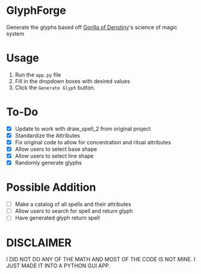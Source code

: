 # GlyphForge
Generate the glyphs based off [Gorilla of Denstiny](https://github.com/GorillaOfDestiny)'s science of magic system

# Usage
1. Run the `app.py` file
2. Fill in the dropdown boxes with desired values
3. Click the `Generate Glyph` button.

# To-Do
- [X] Update to work with draw_spell_2 from original project
- [X] Standardize the Attributes
- [X] Fix original code to allow for concentration and ritual attributes
- [X] Allow users to select base shape
- [X] Allow users to select line shape
- [X] Randomly generate glyphs

# Possible Addition
- [ ] Make a catalog of all spells and their attributes
- [ ] Allow users to search for spell and return glyph
- [ ] Have generated glyph return spell

# DISCLAIMER
I DID NOT DO ANY OF THE MATH AND MOST OF THE CODE IS NOT MINE. I JUST MADE IT INTO A PYTHON GUI APP.


